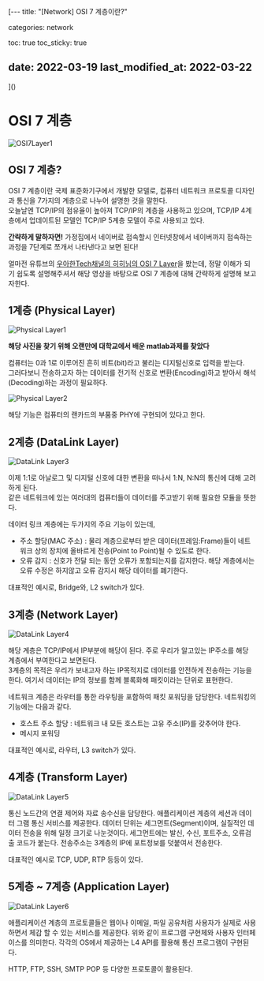 [---
title:  "[Network] OSI 7 계층이란?"

categories: network

toc: true
toc_sticky: true

date: 2022-03-19
last_modified_at: 2022-03-22
---
]()
# OSI 7 계층
  

![OSI7Layer1]({{site.url}}/assets/image/2022/2022-03-19/OSI7Layer1.PNG)

## OSI 7 계층?

OSI 7 계층이란 국제 표준화기구에서 개발한 모델로, 컴퓨터 네트워크 프로토콜 디자인과 통신을 7가지의 계층으로 나누어 설명한 것을 말한다.  
오늘날엔 TCP/IP의 점유율이 높아져 TCP/IP의 계층을 사용하고 있으며, TCP/IP 4계층에서 업데이트된 모델인 TCP/IP 5계층 모델이 주로 사용되고 있다.

**간략하게 말하자면!** 가정집에서 네이버로 접속할시 인터넷창에서 네이버까지 접속하는 과정을 7단계로 쪼개서 나타낸다고 보면 된다!  

얼마전 유튜브의 [우아한Tech채널의 히히님의 OSI 7 Layer](https://www.youtube.com/watch?v=1pfTxp25MA8&ab_channel=%EC%9A%B0%EC%95%84%ED%95%9CTech)을 봤는데, 정말 이해가 되기 쉽도록 설명해주셔서 
해당 영상을 바탕으로 OSI 7 계층에 대해 간략하게 설명해 보고자한다.

## 1계층 (Physical Layer)

![Physical Layer1]({{site.url}}/assets/image/2022/2022-03-19/OSI1.PNG)

__해당 사진을 찾기 위해 오랜만에 대학교에서 배운 matlab과제를 찾았다__

컴퓨터는 0과 1로 이루어진 흔히 비트(bit)라고 불리는 디지털신호로 입력을 받는다.  
그러다보니 전송하고자 하는 데이터를 전기적 신호로 변환(Encoding)하고 받아서 해석(Decoding)하는 과정이 필요하다.

![Physical Layer2]({{site.url}}/assets/image/2022/2022-03-19/OSI2.PNG)

해당 기능은 컴퓨터의 랜카드의 부품중 PHY에 구현되어 있다고 한다.

## 2계층 (DataLink Layer)

![DataLink Layer3]({{site.url}}/assets/image/2022/2022-03-19/OSI3.PNG)

이제 1:1로 아날로그 및 디지털 신호에 대한 변환을 떠나서 1:N, N:N의 통신에 대해 고려하게 된다.  
같은 네트워크에 있는 여러대의 컴퓨터들이 데이터를 주고받기 위해 필요한 모듈을 뜻한다.  

데이터 링크 계층에는 두가지의 주요 기능이 있는데,

- 주소 할당(MAC 주소) : 물리 계층으로부터 받은 데이터(프레임:Frame)들이 네트워크 상의 장치에 올바르게 전송(Point to Point)될 수 있도로 한다.
- 오류 감지 : 신호가 전달 되는 동안 오류가 포함되는지를 감지한다. 해당 계층에서는 오류 수정은 하지않고 오류 감지시 해당 데이터를 폐기한다.

대표적인 예시로, Bridge와, L2 switch가 있다.

## 3계층 (Network Layer)

![DataLink Layer4]({{site.url}}/assets/image/2022/2022-03-19/OSI4.PNG)

해당 계층은 TCP/IP에서 IP부분에 해당이 된다. 주로 우리가 알고있는 IP주소를 해당 계층에서 부여한다고 보면된다.  
3계층의 목적은 우리가 보내고자 하는 IP목적지로 데이터를 안전하게 전송하는 기능을 한다.
여기서 데이터는 IP의 정보를 함께 블록화해 패킷이라는 단위로 표현한다.

네트워크 계층은 라우터를 통한 라우팅을 포함하여 패킷 포워딩을 담당한다.
네트워킹의 기능에는 다음과 같다.

- 호스트 주소 할당 : 네트워크 내 모든 호스트는 고유 주소(IP)를 갖추어야 한다.
- 메시지 포워딩

대표적인 예시로, 라우터, L3 switch가 있다.

## 4계층 (Transform Layer)

![DataLink Layer5]({{site.url}}/assets/image/2022/2022-03-19/OSI5.PNG)

통신 노드간의 연결 제어와 자료 송수신을 담당한다.
애플리케이션 계층의 세션과 데이터 그램 통신 서비스를 제공한다.
데이터 단위는 세그먼트(Segment)이며, 실질적인 데이터 전송을 위해 일정 크기로 나눈것이다.
세그먼트에는 발신, 수신, 포트주소, 오류검출 코드가 붙는다.
전송주소는 3계층의 IP에 포트정보를 덧붙여서 전송한다.

대표적인 예시로 TCP, UDP, RTP 등등이 있다.

## 5계층 ~ 7계층 (Application Layer)

![DataLink Layer6]({{site.url}}/assets/image/2022/2022-03-19/OSI6.PNG)

애플리케이션 계층의 프로토콜들은 웹이나 이메일, 파일 공유처럼 사용자가 실제로 사용하면서 체감 할 수 있는 서비스를 제공한다. 
위와 같이 프로그램 구현체와 사용자 인터페이스를 의미한다.
각각의 OS에서 제공하는 L4 API를 활용해 통신 프로그램이 구현된다.

HTTP, FTP, SSH, SMTP POP 등 다양한 프로토콜이 활용된다.











